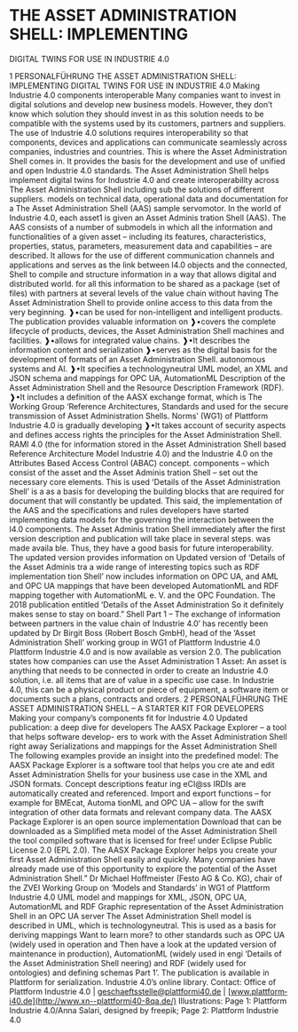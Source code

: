 # THE ASSET ADMINISTRATION SHELL: IMPLEMENTING
DIGITAL TWINS FOR USE IN INDUSTRIE 4.0

1 PERSONALFÜHRUNG
THE ASSET ADMINISTRATION SHELL: IMPLEMENTING
DIGITAL TWINS FOR USE IN INDUSTRIE 4.0
Making Industrie 4.0 components interoperable
Many companies want to invest in digital solutions and develop new business models. However, they don’t know which
solution they should invest in as this solution needs to be compatible with the systems used by its customers, partners
and suppliers. The use of Industrie 4.0 solutions requires interoperability so that components, devices and applications
can communicate seamlessly across companies, industries and countries. This is where the Asset Administration Shell
comes in. It provides the basis for the development and use of unified and open Industrie 4.0 standards.
The Asset Administration Shell helps implement digital
twins for Industrie 4.0 and create interoperability across The Asset Administration
Shell including sub­
the solutions of different suppliers. models on technical data,
operational data and
documentation for a
The Asset Administration Shell (AAS) sample servomotor.
In the world of Industrie 4.0, each asset1 is given an Asset Adminis­
tration Shell (AAS). The AAS consists of a number of submodels
in which all the information and functionalities of a given asset –
including its features, characteristics, properties, status, parameters,
measurement data and capabilities – are described. It allows for
the use of different communication channels and applications
and serves as the link between I4.0 objects and the connected,
Shell to compile and structure information in a way that allows
digital and distributed world.
for all this information to be shared as a package (set of files)
with partners at several levels of the value chain without having
The Asset Administration Shell
to provide online access to this data from the very beginning.
❱•can be used for non-intelligent and intelligent products. The publication provides valuable information on
❱•covers the complete lifecycle of products, devices, the Asset Administration Shell
machines and facilities.
❱•allows for integrated value chains. ❱•It describes the information content and serialization
❱•serves as the digital basis for the development of formats of an Asset Administration Shell.
autonomous systems and AI. ❱•It specifies a technology­neutral UML model, an XML and
JSON schema and mappings for OPC UA, AutomationML
Description of the Asset Administration Shell and the Resource Description Framework (RDF).
❱•It includes a definition of the AASX exchange format, which is
The Working Group ‘Reference Architectures, Standards and
used for the secure transmission of Asset Administration Shells.
Norms’ (WG1) of Plattform Industrie 4.0 is gradually developing
❱•It takes account of security aspects and defines access rights
the principles for the Asset Administration Shell. RAMI 4.0 (the
for information stored in the Asset Administration Shell based
Reference Architecture Model Industrie 4.0) and the Industrie 4.0
on the Attributes Based Access Control (ABAC) concept.
components – which consist of the asset and the Asset Adminis­
tration Shell – set out the necessary core elements. This is used
ʻDetails of the Asset Administration Shell’ is a
as a basis for developing the building blocks that are required for
document that will constantly be updated. This said,
the implementation of the AAS and the specifications and rules
developers have started implementing data models for the
governing the interaction between the I4.0 components. The
Asset Adminis tration Shell immediately after the first version
description and publication will take place in several steps.
was made availa ble. Thus, they have a good basis for future
interoperability. The updated version provides information on
Updated version of ‘Details of the Asset Adminis tra­
a wide range of interesting topics such as RDF implementation
tion Shell’ now includes information on OPC UA,
and AML and OPC UA mappings that have been developed
AutomationML and RDF mapping
together with AutomationML e. V. and the OPC Foundation.
The 2018 publication entitled ‘Details of the Asset Administration So it definitely makes sense to stay on board.”
Shell Part 1 – The exchange of information between partners
in the value chain of Industrie 4.0’ has recently been updated by Dr Birgit Boss (Robert Bosch GmbH), head of the ‘Asset Administration
Shell’ working group in WG1 of Plattform Industrie 4.0
Plattform Industrie 4.0 and is now available as version 2.0. The
publication states how companies can use the Asset Administration
1 Asset: An asset is anything that needs to be connected in order to create an Industrie 4.0 solution, i.e. all items that are of value in a specific use case.
In Industrie 4.0, this can be a physical product or piece of equipment, a software item or documents such a plans, contracts and orders.
2 PERSONALFÜHRUNG
THE ASSET ADMINISTRATION SHELL –
A STARTER KIT FOR DEVELOPERS
Making your company’s components fit for Industrie 4.0
Updated publication: a deep dive for developers
The AASX Package Explorer – a tool that helps software develop-
ers to work with the Asset Administration Shell right away
Serializations and mappings for the Asset Administration Shell
The following examples provide an insight into the predefined
model:
The AASX Package Explorer is a software tool that helps you cre­
ate and edit Asset Administration Shells for your business use
case in the XML and JSON formats. Concept descriptions featur­
ing eCI@ss IRDIs are automatically created and referenced.
Import and export functions – for example for BMEcat, Automa­
tionML and OPC UA – allow for the swift integration of other
data formats and relevant company data.
The AASX Package Explorer is
an open source implementation
Download
that can be downloaded as a Simplified meta model of the Asset Administration Shell
the tool
compiled software that is licensed
for free!
under Eclipse Public License 2.0
(EPL 2.0).
The AASX Package Explorer helps you create your first
Asset Administration Shell easily and quickly. Many
companies have already made use of this opportunity to
explore the potential of the Asset Administration Shell.”
Dr Michael Hoffmeister (Festo AG & Co. KG), chair of the ZVEI Working
Group on ‘Models and Standards’ in WG1 of Plattform Industrie 4.0
UML model and mappings for XML, JSON, OPC UA,
AutomationML and RDF
Graphic representation of the Asset Administration Shell in an OPC UA server
The Asset Administration Shell model is described in UML, which
is technology­neutral. This is used as a basis for deriving mappings Want to learn more?
to other standards such as OPC UA (widely used in operation and
Then have a look at the updated version of
maintenance in production), AutomationML (widely used in engi­
‘Details of the Asset Administration Shell
neering) and RDF (widely used for ontologies) and defining schemas
Part 1’. The publication is available in Plattform
for serialization.
Industrie 4.0’s online library.
Contact: Office of Plattform Industrie 4.0 | [geschaeftsstelle@plattform­i40.de](mailto:geschaeftsstelle@xn--plattformi40-8qa.de) | [www.plattform­i40.de](http://www.xn--plattformi40-8qa.de/)
Illustrations: Page 1: Plattform Industrie 4.0/Anna Salari, designed by freepik; Page 2: Plattform Industrie 4.0